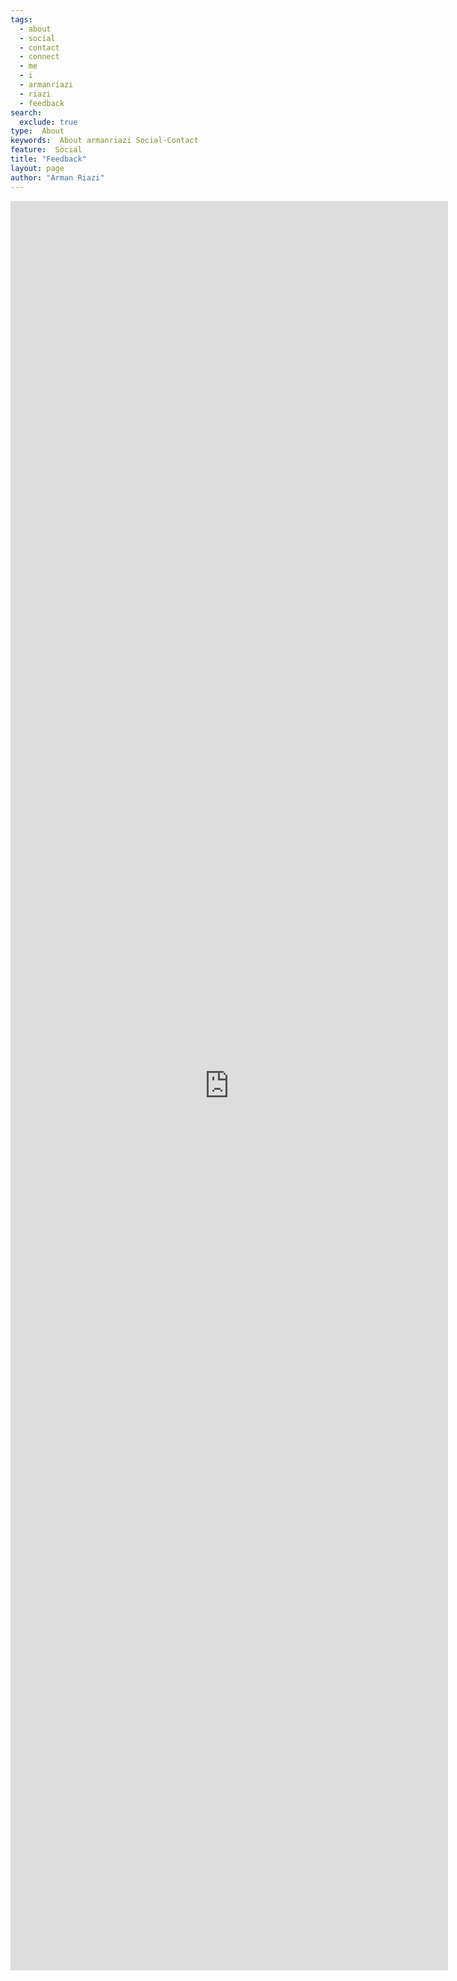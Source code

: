 ```yaml
---
tags:
  - about
  - social
  - contact
  - connect
  - me
  - i
  - armanriazi
  - riazi    
  - feedback
search:
  exclude: true
type:  About
keywords:  About armanriazi Social-Contact 
feature:  Social
title: "Feedback"
layout: page
author: "Arman Riazi"
---
```


<iframe src="https://docs.google.com/forms/d/e/1FAIpQLSePtZh6Upj2tconoH43yqadxL2W-wo0coms41yjysY_Amyqzw/viewform?embedded=true"  width="700" height="2831" frameborder="0" marginheight="0" marginwidth="0">Loading…</iframe>